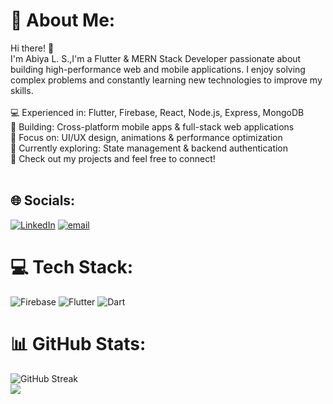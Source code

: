 # 💫 About Me:
Hi there! 👋<br>I'm Abiya L. S.,I'm a Flutter & MERN Stack Developer passionate about building high-performance web and mobile applications. I enjoy solving complex problems and constantly learning new technologies to improve my skills.<br><br>💻 Experienced in: Flutter, Firebase, React, Node.js, Express, MongoDB<br>📱 Building: Cross-platform mobile apps & full-stack web applications<br>🎨 Focus on: UI/UX design, animations & performance optimization<br>🚀 Currently exploring: State management & backend authentication<br>📌 Check out my projects and feel free to connect!<br><br>


## 🌐 Socials:
[![LinkedIn](https://img.shields.io/badge/LinkedIn-%230077B5.svg?logo=linkedin&logoColor=white)](https://www.linkedin.com/in/abiyals/) [![email](https://img.shields.io/badge/Email-D14836?logo=gmail&logoColor=white)](mailto:abiyals9876@gmail.com) 

# 💻 Tech Stack:
![Firebase](https://img.shields.io/badge/firebase-%23039BE5.svg?style=for-the-badge&logo=firebase) ![Flutter](https://img.shields.io/badge/Flutter-%2302569B.svg?style=for-the-badge&logo=Flutter&logoColor=white) ![Dart](https://img.shields.io/badge/dart-%230175C2.svg?style=for-the-badge&logo=dart&logoColor=white)
# 📊 GitHub Stats:
![GitHub Streak](https://streak-stats.demolab.com/?user=Abiyals&theme=dark&hide_border=true)
<br>
![](https://github-readme-stats.vercel.app/api/top-langs/?username=AbiyaLS&theme=default&hide_border=false&include_all_commits=true&count_private=true&layout=compact)

<!-- Proudly created with GPRM ( https://gprm.itsvg.in ) -->
